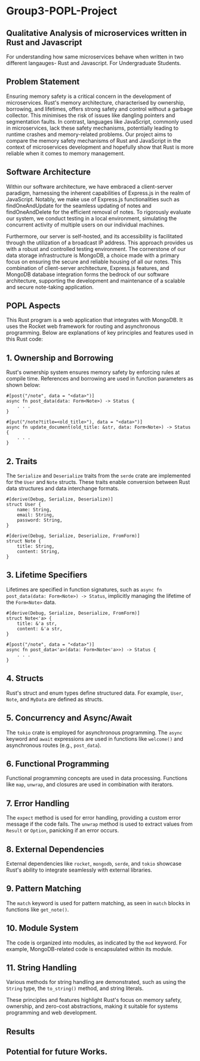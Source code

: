 # Group3-POPL-Project

## Qualitative Analysis of microservices written in Rust and Javascript

For understanding how same microservices behave when written in two different langauges- Rust and Javascript. For Undergraduate Students.



## Problem Statement
Ensuring memory safety is a critical concern in the development of microservices. 
Rust's memory architecture, characterised by ownership, borrowing, and lifetimes, 
offers strong safety and control without a garbage collector. This minimises the risk 
of issues like dangling pointers and segmentation faults. In contrast, languages like 
JavaScript, commonly used in microservices, lack these safety mechanisms, 
potentially leading to runtime crashes and memory-related problems. Our project 
aims to compare the memory safety mechanisms of Rust and JavaScript in the 
context of microservices development and hopefully show that Rust is more reliable 
when it comes to memory management.
## Software Architecture

Within our software architecture, we have embraced a client-server paradigm, harnessing the inherent capabilities of Express.js in the realm of JavaScript. Notably, we make use of Express.js functionalities such as findOneAndUpdate for the seamless updating of notes and findOneAndDelete for the efficient removal of notes. To rigorously evaluate our system, we conduct testing in a local environment, simulating the concurrent activity of multiple users on our individual machines.

Furthermore, our server is self-hosted, and its accessibility is facilitated through the utilization of a broadcast IP address. This approach provides us with a robust and controlled testing environment. The cornerstone of our data storage infrastructure is MongoDB, a choice made with a primary focus on ensuring the secure and reliable housing of all our notes. This combination of client-server architecture, Express.js features, and MongoDB database integration forms the bedrock of our software architecture, supporting the development and maintenance of a scalable and secure note-taking application.
## POPL Aspects
This Rust program is a web application that integrates with MongoDB. It uses the Rocket web framework for routing and asynchronous programming. Below are explanations of key principles and features used in this Rust code:

## 1. Ownership and Borrowing

Rust's ownership system ensures memory safety by enforcing rules at compile time. References and borrowing are used in function parameters as shown below:
```
#[post("/note", data = "<data>")]
async fn post_data(data: Form<Note>) -> Status {
    . . .
}
``` 

```
#[put("/note?title=<old_title>"), data = "<data>")]
async fn update_document(old_title: &str, data: Form<Note>) -> Status {
    . . .
}
```

## 2. Traits

The `Serialize` and `Deserialize` traits from the `serde` crate are implemented for the `User` and `Note` structs. These traits enable conversion between Rust data structures and data interchange formats. 
```
#[derive(Debug, Serialize, Deserialize)]
struct User {
    name: String,
    email: String,
    password: String,
}

#[derive(Debug, Serialize, Deserialize, FromForm)]
struct Note {
    title: String,
    content: String,
}
```

## 3. Lifetime Specifiers

Lifetimes are specified in function signatures, such as `async fn post_data(data: Form<Note>) -> Status`, implicitly managing the lifetime of the `Form<Note>` data.
```
#[derive(Debug, Serialize, Deserialize, FromForm)]
struct Note<'a> {
    title: &'a str,
    content: &'a str,
}

#[post("/note", data = "<data>")]
async fn post_data<'a>(data: Form<Note<'a>>) -> Status {
    . . .
}

```

## 4. Structs

Rust's struct and enum types define structured data. For example, `User`, `Note`, and `MyData` are defined as structs.

## 5. Concurrency and Async/Await

The `tokio` crate is employed for asynchronous programming. The `async` keyword and `await` expressions are used in functions like `welcome()` and asynchronous routes (e.g., `post_data`).

## 6. Functional Programming

Functional programming concepts are used in data processing. Functions like `map`, `unwrap`, and closures are used in combination with iterators.

## 7. Error Handling

The `expect` method is used for error handling, providing a custom error message if the code fails. The `unwrap` method is used to extract values from `Result` or `Option`, panicking if an error occurs.

## 8. External Dependencies

External dependencies like `rocket`, `mongodb`, `serde`, and `tokio` showcase Rust's ability to integrate seamlessly with external libraries.

## 9. Pattern Matching

The `match` keyword is used for pattern matching, as seen in `match` blocks in functions like `get_note()`.

## 10. Module System

The code is organized into modules, as indicated by the `mod` keyword. For example, MongoDB-related code is encapsulated within its module.

## 11. String Handling

Various methods for string handling are demonstrated, such as using the `String` type, the `to_string()` method, and string literals.

These principles and features highlight Rust's focus on memory safety, ownership, and zero-cost abstractions, making it suitable for systems programming and web development.








## Results
## Potential for future Works.

